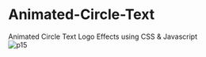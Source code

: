 # Animated-Circle-Text
Animated Circle Text Logo Effects using CSS &amp; Javascript <br>
![p15](https://user-images.githubusercontent.com/90318905/172910915-1d127cf1-cc67-4fd5-a204-57ff3a08f045.jpg)
